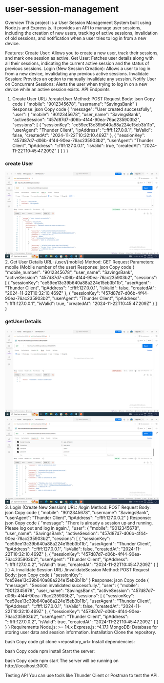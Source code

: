 # user-session-management
Overview
This project is a User Session Management System built using Node.js and Express.js. It provides an API to manage user sessions, including the creation of new users, tracking of active sessions, invalidation of old sessions, and notification when a user tries to log in from a new device.

Features:
Create User: Allows you to create a new user, track their sessions, and mark one session as active.
Get User: Fetches user details along with all their sessions, indicating the current active session and the status of previous sessions.
Login (New Session Creation): Allows a user to log in from a new device, invalidating any previous active sessions.
Invalidate Session: Provides an option to manually invalidate any session.
Notify User on Concurrent Sessions: Alerts the user when trying to log in on a new device while an active session exists.
API Endpoints
1. Create User
URL: /createUser 
Method: POST
Request Body:
json
Copy code
{
  "mobile": "9012345678",
  "username": "SavingsBank"
}
Response:
json
Copy code
{
  "message": "User created successfully",
  "user": {
    "mobile": "9012345678",
    "user_name": "SavingsBank",
    "activeSession": "457d87d7-d06b-4f44-90ea-76ac235903b2",
    "sessions": [
      {
        "sessionKey": "ce59ee13c39b640a88a224e15eb3b11b",
        "userAgent": "Thunder Client",
        "ipAddress": "::ffff:127.0.0.1",
        "isValid": false,
        "createdAt": "2024-11-22T10:32:10.469Z"
      },
      {
        "sessionKey": "457d87d7-d06b-4f44-90ea-76ac235903b2",
        "userAgent": "Thunder Client",
        "ipAddress": "::ffff:127.0.0.1",
        "isValid": true,
        "createdAt": "2024-11-22T10:45:47.209Z"
      }
    ]
  }
}
### create User
![create user](screenshots/Screenshot%20(59).png)
2. Get User Details
URL: /user/{mobile}
Method: GET
Request Parameters: mobile (Mobile number of the user)
Response:
json
Copy code
{
  "mobile_number": "9012345678",
  "user_name": "SavingsBank",
  "activeSession": "457d87d7-d06b-4f44-90ea-76ac235903b2",
  "sessions": [
    {
      "sessionKey": "ce59ee13c39b640a88a224e15eb3b11b",
      "userAgent": "Thunder Client",
      "ipAddress": "::ffff:127.0.0.1",
      "isValid": false,
      "createdAt": "2024-11-22T10:32:10.469Z"
    },
    {
      "sessionKey": "457d87d7-d06b-4f44-90ea-76ac235903b2",
      "userAgent": "Thunder Client",
      "ipAddress": "::ffff:127.0.0.1",
      "isValid": true,
      "createdAt": "2024-11-22T10:45:47.209Z"
    }
  ]
} 
### getUserDetails
![Get User details](screenshots/Screenshot%20(60).png) 
![Get User details](screenshots/Screenshot%20(61).png)
3. Login (Create New Session)
URL: /login
Method: POST
Request Body:
json
Copy code
{
  "mobile": "9012345678",
  "username": "SavingsBank",
  "userAgent": "Thunder Client",
  "ipAddress": "::ffff:127.0.0.2"
}
Response:
json
Copy code
{
  "message": "There is already a session up and running. Please log out and log in again.",
  "user": {
    "mobile": "9012345678",
    "user_name": "SavingsBank",
    "activeSession": "457d87d7-d06b-4f44-90ea-76ac235903b2",
    "sessions": [
      {
        "sessionKey": "ce59ee13c39b640a88a224e15eb3b11b",
        "userAgent": "Thunder Client",
        "ipAddress": "::ffff:127.0.0.1",
        "isValid": false,
        "createdAt": "2024-11-22T10:32:10.469Z"
      },
      {
        "sessionKey": "457d87d7-d06b-4f44-90ea-76ac235903b2",
        "userAgent": "Thunder Client",
        "ipAddress": "::ffff:127.0.0.2",
        "isValid": true,
        "createdAt": "2024-11-22T10:45:47.209Z"
      }
    ]
  }
}
4. Invalidate Session
URL: /invalidateSession
Method: POST
Request Body:
json
Copy code
{
  "sessionKey": "ce59ee13c39b640a88a224e15eb3b11b"
}
Response:
json
Copy code
{
  "message": "Session invalidated successfully.",
  "user": {
    "mobile": "9012345678",
    "user_name": "SavingsBank",
    "activeSession": "457d87d7-d06b-4f44-90ea-76ac235903b2",
    "sessions": [
      {
        "sessionKey": "ce59ee13c39b640a88a224e15eb3b11b",
        "userAgent": "Thunder Client",
        "ipAddress": "::ffff:127.0.0.1",
        "isValid": false,
        "createdAt": "2024-11-22T10:32:10.469Z"
      },
      {
        "sessionKey": "457d87d7-d06b-4f44-90ea-76ac235903b2",
        "userAgent": "Thunder Client",
        "ipAddress": "::ffff:127.0.0.2",
        "isValid": true,
        "createdAt": "2024-11-22T10:45:47.209Z"
      }
    ]
  }
}
Requirements
Node.js: >= 14.x
Express.js: ^4.17.1
MongoDB: Database for storing user data and session information.
Installation
Clone the repository.

bash
Copy code
git clone <repository_url>
Install dependencies:

bash
Copy code
npm install
Start the server:

bash
Copy code
npm start
The server will be running on http://localhost:3000.

Testing API
You can use tools like Thunder Client or Postman to test the API.


